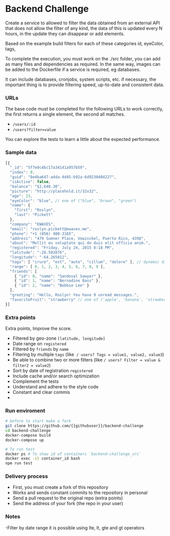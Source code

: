 # Backend Challenge

Create a service to allowed to filter the data obtained from an external API that does not allow the filter of any kind, the data of this is updated every N hours, in the update they can disappear or add elements.

Based on the example build filters for each of these categories id, eyeColor, tags,

To complete the execution, you must work on the ./src folder, you can add as many files and dependencies as required. In the same way, images can be added to the Dockerfile if a service is required, eg databases.

It can include databases, cronjobs, system scripts, etc. if necessary, the important thing is to provide filtering speed, up-to-date and consistent data.

### URLs

The base code must be completed for the following URLs to work correctly, the first returns a single element, the second all matches.

- `/users/:id`
- `/users?filter=value`

You can explore the tests to learn a little about the expected performance.

### Sample data

```js
[{
  "_id": "5f7e0c4bc17a34141a957b59",
  "index": 0,
  "guid": "8e4ba647-a4da-4d45-b92a-6d9230484227",
  "isActive": false,
  "balance": "$2,648.30",
  "picture": "http://placehold.it/32x32",
  "age": 23,
  "eyeColor": "blue", // one of ("blue", "brown", "green")
  "name": {
    "first": "Roslyn",
    "last": "Pickett"
  },
  "company": "EWAVES",
  "email": "roslyn.pickett@ewaves.me",
  "phone": "+1 (856) 400-3165",
  "address": "479 Sumner Place, Vowinckel, Puerto Rico, 4398",
  "about": "Mollit eu voluptate qui do duis elit officia anim.",
  "registered": "Friday, July 24, 2015 8:18 PM",
  "latitude": "-28.502876",
  "longitude": "-64.265012",
  "tags": [ "irure", "est", "aute", "cillum", "dolore" ], // dynamic dic
  "range": [ 0, 1, 2, 3, 4, 5, 6, 7, 8, 9 ],
  "friends": [
    { "id": 0, "name": "Sandoval Sawyer" },
    { "id": 1, "name": "Bernadine Bass" },
    { "id": 2, "name": "Bobbie Lee" }
  ],
  "greeting": "Hello, Roslyn! You have 9 unread messages.",
  "favoriteFruit": "strawberry" // one of ('apple', 'banana', 'strawberry')
}]
```

### Extra points

Extra points, Improve the score.

- Filtered by geo-zone `[latitude, longitude]`
- Date range on `registered`
- Filtered by `friends` by `name`
- Filtering by multiple `tags` (like` / users? Tags = value1, value2, value3`)
- Be able to combine two or more filters (like `/ users? Filter = value & filter2 = value2`)
- Sort by date of registration `registered`
- Include cache and/or search optimization
- Complement the tests
- Understand and adhere to the style code
- Constant and clear commis
- 
### Run enviroment

```sh
# before to start make a fork
git clone https://github.com/{{githubuser}}/backend-challenge
cd backend-challenge
docker-compose build
docker-compose up

# To run test
docker ps # To show id of containers `backend-challenge_src`
docker exec -it container_id bash
npm run test
```
### Delivery process

- First, you must create a fork of this repository
- Works and sends constant commits to the repository in personal
- Send a pull request to the original repo (extra points)
- Send the address of your fork (the repo in your user)

### Notes

-Filter by date range it is possible using lte, lt, gte and gt operators 
